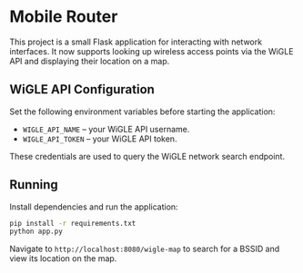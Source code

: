 # Mobile Router

This project is a small Flask application for interacting with network interfaces. It now supports looking up wireless access points via the WiGLE API and displaying their location on a map.

## WiGLE API Configuration

Set the following environment variables before starting the application:

- `WIGLE_API_NAME` – your WiGLE API username.
- `WIGLE_API_TOKEN` – your WiGLE API token.

These credentials are used to query the WiGLE network search endpoint.

## Running

Install dependencies and run the application:

```bash
pip install -r requirements.txt
python app.py
```

Navigate to `http://localhost:8080/wigle-map` to search for a BSSID and view its location on the map.

